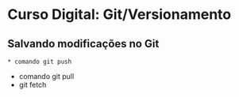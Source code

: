 # Curso Digital: Git/Versionamento


## Salvando modificações no Git
    * comando git push 
   * comando git pull
   * git fetch
